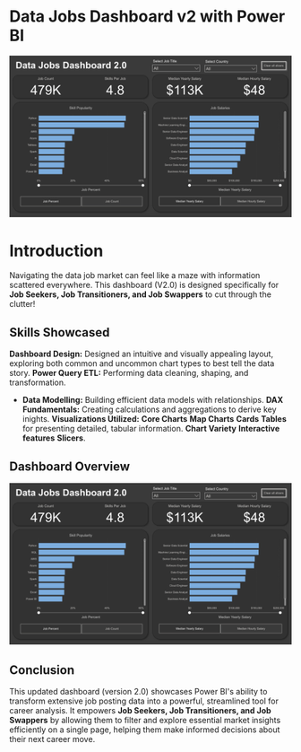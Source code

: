 # Data Jobs Dashboard v2 with Power BI

![Dashboard Page 1](/Project%20images/Project2_Dashboard_Page1.png)

# Introduction

Navigating the data job market can feel like a maze with information scattered everywhere. This dashboard (V2.0) is designed specifically for **Job Seekers, Job Transitioners, and Job Swappers** to cut through the clutter!

## Skills Showcased

**Dashboard Design:** Designed an intuitive and visually appealing layout, exploring both common and uncommon chart types  to best tell the data story.
**Power Query ETL:** Performing data cleaning, shaping, and transformation.
- **Data Modelling:** Building efficient data models with relationships.
**DAX Fundamentals:** Creating calculations and aggregations to derive key inights.
**Visualizations Utilized:**
    **Core Charts**
    **Map Charts**
    **Cards**
    **Tables** for presenting detailed, tabular information.
    **Chart Variety**
**Interactive features**
    **Slicers**.

## Dashboard Overview

![dahboard Page 1](/Project%20images/Project2_Dashboard_Page1.png)

## Conclusion

This updated dashboard (version 2.0) showcases Power BI's ability to transform extensive job posting data into a powerful, streamlined tool for career analysis.
It empowers **Job Seekers, Job Transitioners, and Job Swappers** by allowing them to filter and explore essential market insights efficiently on a single page, helping them make informed decisions about their next career move. 




